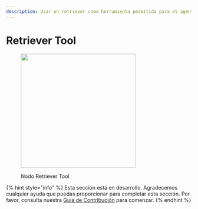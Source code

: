 ```yaml
---
description: Usar un retriever como herramienta permitida para el agent.
---
```


# Retriever Tool

<figure><img src="../../../.gitbook/assets/image--8---1---1---1---1-.png" alt="" width="311"><figcaption><p>Nodo Retriever Tool</p></figcaption></figure>

{% hint style="info" %}
Esta sección está en desarrollo. Agradecemos cualquier ayuda que puedas proporcionar para completar esta sección. Por favor, consulta nuestra [Guía de Contribución](../../../contributing/) para comenzar.
{% endhint %}
